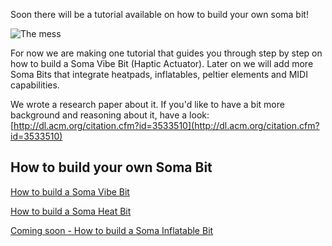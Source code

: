 Soon there will be a tutorial available on how to build your own soma bit!

![The mess](https://user-images.githubusercontent.com/103489802/174261620-a5b91f10-e634-4698-b71a-255870606469.jpg)

For now we are making one tutorial that guides you through step by step on how to build a Soma Vibe Bit (Haptic Actuator).
Later on we will add more Soma Bits that integrate heatpads, inflatables, peltier elements and MIDI capabilities.

We wrote a research paper about it. If you'd like to have a bit more background and reasoning about it, have a look: [http://dl.acm.org/citation.cfm?id=3533510](http://dl.acm.org/citation.cfm?id=3533510)

## How to build your own Soma Bit

[](Wiki)

[How to build a Soma Vibe Bit](../../wiki/How-to-Build-a-Soma-Vibe-Bit)

[How to build a Soma Heat Bit](../../wiki/How-to-Build-a-Soma-Heat-Bit)

[Coming soon - How to build a Soma Inflatable Bit](../../wiki/)

<!--
**somaBits/somabits** is a ✨ _special_ ✨ repository because its `README.md` (this file) appears on your GitHub profile.

Here are some ideas to get you started:

- 🔭 I’m currently working on ...
- 🌱 I’m currently learning ...
- 👯 I’m looking to collaborate on ...
- 🤔 I’m looking for help with ...
- 💬 Ask me about ...
- 📫 How to reach me: ...
- 😄 Pronouns: ...
- ⚡ Fun fact: ...
-->
